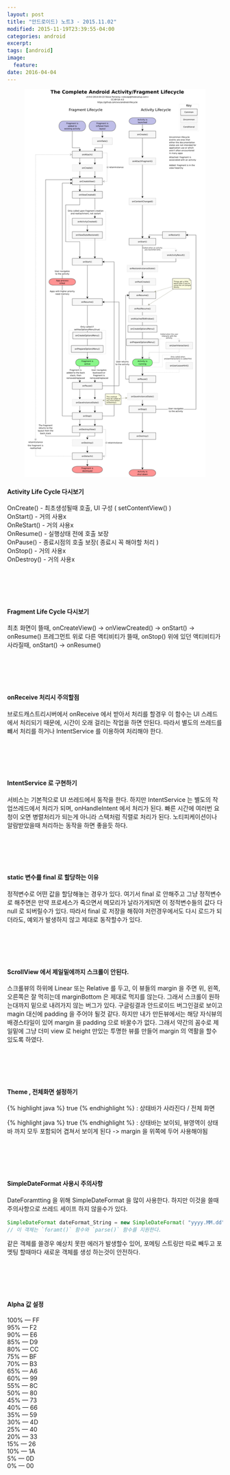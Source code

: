 ```yaml
---
layout: post
title: "안드로이드) 노트3 - 2015.11.02"
modified: 2015-11-19T23:39:55-04:00
categories: android
excerpt:
tags: [android]
image:
  feature:
date: 2016-04-04
---
```


<figure>
    <img src="/images/lifecycle.png" alt="image">
</figure>

#### Activity Life Cycle 다시보기 
OnCreate() - 최초생성될때 호출, UI 구성 ( setContentView() )<br>
OnStart() - 거의 사용x<br>
OnReStart() - 거의 사용x<br>
OnResume() - 실행상태 전에 호출 보장 <br>
OnPause() - 종료시점의 호출 보장( 종료시 꼭 해야할 처리 )<br>
OnStop() - 거의 사용x<br>
OnDestroy() - 거의 사용x<br>

<br>
<br>
<br>
<br>

#### Fragment Life Cycle 다시보기 
최초 화면이 뜰때, onCreateView() -> onViewCreated() -> onStart() -> onResume()
프레그먼트 위로 다른 액티비티가 뜰때, onStop()
위에 있던 액티비티가 사라질때, onStart() -> onResume()

<br>
<br>
<br>
<br>

#### onReceive 처리시 주의할점
브로드캐스트리시버에서 onReceive 에서 받아서 처리를 할경우 이 함수는 UI 스레드에서 처리되기 때문에, 시간이 오래 걸리는 작업을 하면 안된다. 따라서 별도의 쓰레드를 뺴서 처리를 하거나 IntentService 를 이용하여 처리해야 한다.

<br>
<br>
<br>
<br>

#### IntentService 로 구현하기 
서비스는 기본적으로 UI 쓰레드에서 동작을 한다. 하지만 IntentService 는 별도의 작업쓰레드에서 처리가 되며, onHandleIntent 에서 처리가 된다. 빠른 시간에 여러번 요청이 오면 병렬처리가 되는게 아니라 스택처럼 직렬로 처리가 된다.
노티피케이션이나 알람받았을때 처리하는 동작을 하면 좋을듯 하다.

<br>
<br>
<br>
<br>

#### static 변수를 final 로 할당하는 이유
정적변수로 어떤 값을 할당해놓는 경우가 있다. 여기서 final 로 안해주고 그냥 정적변수로 해주면은 만약 프로세스가 죽으면서 메모리가 날라가게되면 이 정적변수들의 값다 다 null 로 되버릴수가 있다. 따라서 final 로 저장을 해줘야 저런경우에서도 다시 로드가 되더라도, 예외가 발생하지 않고 제대로 동작할수가 있다. 

<br>
<br>
<br>
<br>

#### ScrollView 에서 제일밑에까지 스크롤이 안된다.
스크롤뷰의 하위에 Linear 또는 Relative 를 두고, 이 뷰들의 margin 을 주면 위, 왼쪽, 오른쪽은 잘 먹히는데 marginBottom 은 제대로 먹지를 않는다. 그래서 스크롤이 원하는대까지 밑으로 내려가지 않는 버그가 있다. 구글링결과 안드로이드 버그인걸로 보이고 magin 대신에 padding 을 주어야 될것 같다. 하지만 내가 만든뷰에서는 해당 자식뷰의 배경스타일이 있어 margin 을 padding 으로 바꿀수가 없다. 그래서 약간의 꼼수로 제일밑에 그냥 더미 view 로 height 만있는 투명한 뷰를 만들어 margin 의 역활을 할수 있도록 하였다. 

<br>
<br>
<br>
<br>

#### Theme , 전체화면 설정하기
{% highlight java %}
<item name="android:windowFullscreen">true</item>
{% endhighlight %}
: 상태바가 사라진다 / 전체 화면

{% highlight java %}
<item name="android:windowTranslucentStatus">true</item>
{% endhighlight %}
: 상태바는 보이되, 뷰영역이 상태바 까지 모두 포함되어 겹쳐서 보이게 된다
 -> margin 을 위쪽에 두어 사용해야됨

<br>
<br>
<br>
<br>

#### SimpleDateFormat 사용시 주의사항
DateForamtting 을 위해 SimpleDateFormat 을 많이 사용한다. 하지만 이것을 쓸때 주의사항으로 쓰레드 세이프 하지 않을수가 있다. 

``` java
SimpleDateFormat dateFormat_String = new SimpleDateFormat( "yyyy.MM.dd", Locale.getDefault() );
// 이 객체는 `foramt()` 함수와 `parse()` 함수를 지원한다. 
```
같은 객체를 쓸경우 예상치 못한 에러가 발생할수 있어, 포메팅 스트링만 따로 빼두고 포멧팅 할때마다 새로운 객체를 생성 하는것이 안전하다.

<br>
<br>
<br>
<br>

#### Alpha 값 설정 

100% — FF<br>
95% — F2<br>
90% — E6<br>
85% — D9<br>
80% — CC<br>
75% — BF<br>
70% — B3<br>
65% — A6<br>
60% — 99<br>
55% — 8C<br>
50% — 80<br>
45% — 73<br>
40% — 66<br>
35% — 59<br>
30% — 4D<br>
25% — 40<br>
20% — 33<br>
15% — 26<br>
10% — 1A<br>
5% — 0D<br>
0% — 00<br>

<br>
